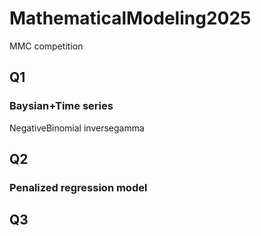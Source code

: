 # MathematicalModeling2025
MMC competition


## Q1

### Baysian+Time series

NegativeBinomial
inversegamma


## Q2


### Penalized regression model



## Q3
